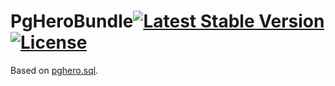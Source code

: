 # PgHeroBundle[![Latest Stable Version](https://poser.pugx.org/czogori/pghero-bundle/v/stable)](https://packagist.org/packages/czogori/pghero-bundle) [![License](https://poser.pugx.org/czogori/pghero-bundle/license)](https://packagist.org/packages/czogori/pghero-bundle)
Based on [pghero.sql](https://github.com/ankane/pghero.sql).
